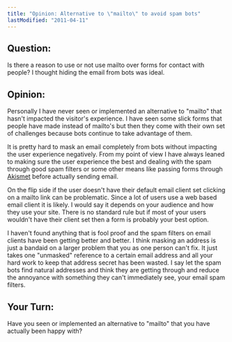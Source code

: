 ```yaml
---
title: "Opinion: Alternative to \"mailto\" to avoid spam bots"
lastModified: "2011-04-11"
---
```


## Question:

Is there a reason to use or not use mailto over forms for contact with people? I thought hiding the email from bots was ideal.

## Opinion:

Personally I have never seen or implemented an alternative to "mailto" that hasn't impacted the visitor's experience. I have seen some slick forms that people have made instead of mailto's but then they come with their own set of challenges because bots continue to take advantage of them.

It is pretty hard to mask an email completely from bots without impacting the user experience negatively. From my point of view I have always leaned to making sure the user experience the best and dealing with the spam through good spam filters or some other means like passing forms through [Akismet](http://akismet.com/) before actually sending email.

On the flip side if the user doesn't have their default email client set clicking on a mailto link can be problematic. Since a lot of users use a web based email client it is likely. I would say it depends on your audience and how they use your site. There is no standard rule but if most of your users wouldn't have their client set then a form is probably your best option.

I haven't found anything that is fool proof and the spam filters on email clients have been getting better and better. I think masking an address is just a bandaid on a larger problem that you as one person can't fix. It just takes one "unmasked" reference to a certain email address and all your hard work to keep that address secret has been wasted. I say let the spam bots find natural addresses and think they are getting through and reduce the annoyance with something they can't immediately see, your email spam filters.

## Your Turn:

Have you seen or implemented an alternative to "mailto" that you have actually been happy with?
